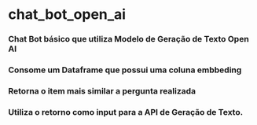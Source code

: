 # chat_bot_open_ai

### Chat Bot básico que utiliza Modelo de Geração de Texto Open AI
### Consome um Dataframe que possui uma coluna embbeding 
### Retorna o item mais similar a pergunta realizada
### Utiliza o retorno como input para a API de Geração de Texto.
